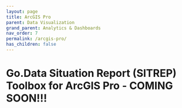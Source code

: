 ```yaml
---
layout: page
title: ArcGIS Pro
parent: Data Visualization
grand_parent: Analytics & Dashboards
nav_order: 7
permalink: /arcgis-pro/
has_children: false
---
```


# Go.Data Situation Report (SITREP) Toolbox for ArcGIS Pro - COMING SOON!!!
